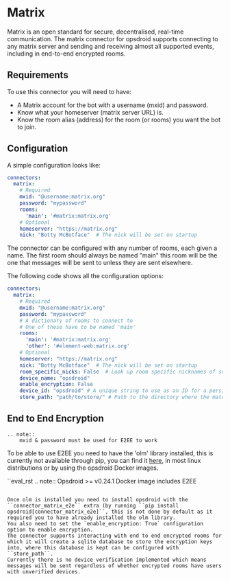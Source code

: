 # Matrix

Matrix is an open standard for secure, decentralised, real-time communication.
The matrix connector for opsdroid supports connecting to any matrix server and sending and receiving almost all supported events, including in end-to-end encrypted rooms.

## Requirements

To use this connector you will need to have:

  * A Matrix account for the bot with a username (mxid) and password.
  * Know what your homeserver (matrix server URL) is.
  * Know the room alias (address) for the room (or rooms) you want the bot to join.


## Configuration
A simple configuration looks like:

```yaml
connectors:
  matrix:
    # Required
    mxid: "@username:matrix.org"
    password: "mypassword"
    rooms:
      'main': '#matrix:matrix.org'
    # Optional
    homeserver: "https://matrix.org"
    nick: "Botty McBotface"  # The nick will be set on startup
```

The connector can be configured with any number of rooms, each given a name.
The first room should always be named "main" this room will be the one that messages will be sent to unless they are sent elsewhere.

The following code shows all the configuration options:

```yaml
connectors:
  matrix:
    # Required
    mxid: "@username:matrix.org"
    password: "mypassword"
    # A dictionary of rooms to connect to
    # One of these have to be named 'main'
    rooms:
      'main': '#matrix:matrix.org'
      'other': '#element-web:matrix.org'
    # Optional
    homeserver: "https://matrix.org"
    nick: "Botty McBotface"  # The nick will be set on startup
    room_specific_nicks: False  # Look up room specific nicknames of senders (expensive in large rooms)
    device_name: "opsdroid"
    enable_encryption: False
    device_id: "opsdroid" # A unique string to use as an ID for a persistent opsdroid device
    store_path: "path/to/store/" # Path to the directory where the matrix store will be saved
```


## End to End Encryption

```eval_rst
.. note::
    mxid & password must be used for E2EE to work
```

To be able to use E2EE you need to have the 'olm' library installed, this is currently not available through pip, you can find it [here](https://gitlab.matrix.org/matrix-org/olm/), in most linux distributions or by using the opsdroid Docker images.

``eval_rst
.. note::
    Opsdroid >= v0.24.1 Docker image includes E2EE
```

Once olm is installed you need to install opsdroid with the ``connector_matrix_e2e`` extra (by running ``pip install opsdroid[connector_matrix_e2e]``, this is not done by default as it required you to have already installed the olm library.
You also need to set the `enable_encryption: True` configuration option to enable encryption.
The connector supports interacting with end to end encrypted rooms for which it will create a sqlite database to store the encryption keys into, where this database is kept can be configured with ``store_path``.
Currently there is no device verification implemented which means messages will be sent regardless of whether encrypted rooms have users with unverified devices.
